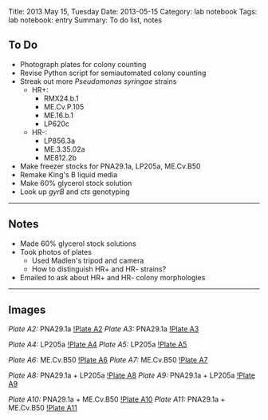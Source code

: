 Title: 2013 May 15, Tuesday
Date: 2013-05-15
Category: lab notebook
Tags: lab notebook: entry
Summary: To do list, notes

## To Do ##

- Photograph plates for colony counting
- Revise Python script for semiautomated colony counting
- Streak out more _Pseudomonas syringae_ strains
    - HR+:
        - RMX24.b.1
        - ME.Cv.P.105
        - ME.16.b.1
        - LP620c
    - HR-:
        - LP856.3a
        - ME.3.35.02a
        - ME812.2b
- Make freezer stocks for PNA29.1a, LP205a, ME.Cv.B50
- Remake King's B liquid media
- Make 60% glycerol stock solution
- Look up _gyrB_ and _cts_ genotyping

***

## Notes ##

- Made 60% glycerol stock solutions
- Took photos of plates
    - Used Madlen's tripod and camera
    - How to distinguish HR+ and HR- strains?
- Emailed to ask about HR+ and HR- colony morphologies

***

## Images ##

*Plate A2:* PNA29.1a
[!Plate A2](http://hanalee.info/static/images/20130515/P1270305.JPG "Plate A2")
*Plate A3:* PNA29.1a
[!Plate A3](http://hanalee.info/static/images/20130515/P1270304.JPG "Plate A3")

*Plate A4:* LP205a
[!Plate A4](http://hanalee.info/static/images/20130515/P1270302.JPG "Plate A4")
*Plate A5:* LP205a
[!Plate A5](http://hanalee.info/static/images/20130515/P1270300.JPG "Plate A5")

*Plate A6:* ME.Cv.B50
[!Plate A6](http://hanalee.info/static/images/20130515/P1270299.JPG "Plate A6")
*Plate A7:* ME.Cv.B50
[!Plate A7](http://hanalee.info/static/images/20130515/P1270303.JPG "Plate A7")

*Plate A8:* PNA29.1a + LP205a
[!Plate A8](http://hanalee.info/static/images/20130515/P1270306.JPG "Plate A8")
*Plate A9:* PNA29.1a + LP205a
[!Plate A9](http://hanalee.info/static/images/20130515/P1270307.JPG "Plate A9")

*Plate A10:* PNA29.1a + ME.Cv.B50
[!Plate A10](http://hanalee.info/static/images/20130515/P1270308.JPG "Plate A10")
*Plate A11:* PNA29.1a + ME.Cv.B50
[!Plate A11](http://hanalee.info/static/images/20130515/P1270309.JPG "Plate A11")
